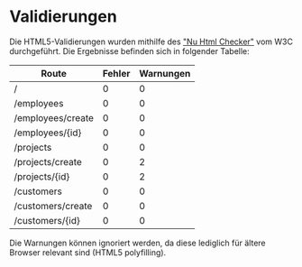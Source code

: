 # Validierungen
Die HTML5-Validierungen wurden mithilfe des ["Nu Html Checker"](https://validator.w3.org/nu/#textarea) vom W3C 
durchgeführt. Die Ergebnisse befinden sich in folgender Tabelle:

| Route | Fehler | Warnungen |
|-------|--------|----------|
| / | 0 | 0 |
| /employees | 0 | 0 |
| /employees/create  | 0 | 0 | 
| /employees/{id}  | 0 | 0 | 
| /projects | 0 | 0 |
| /projects/create  | 0 | 2 | 
| /projects/{id}  | 0 | 2 | 
| /customers | 0 | 0 |
| /customers/create  | 0 | 0 | 
| /customers/{id}  | 0 | 0 | 


Die Warnungen können ignoriert werden, da diese lediglich für ältere Browser relevant sind (HTML5 polyfilling).
